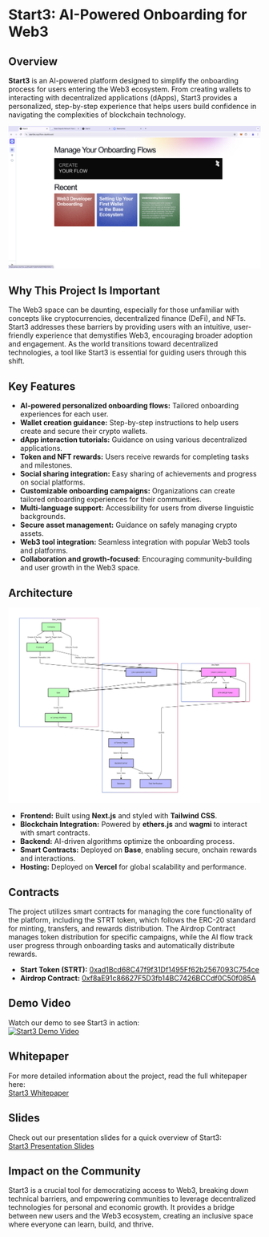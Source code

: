 
# Start3: AI-Powered Onboarding for Web3

## Overview

**Start3** is an AI-powered platform designed to simplify the onboarding process for users entering the Web3 ecosystem. From creating wallets to interacting with decentralized applications (dApps), Start3 provides a personalized, step-by-step experience that helps users build confidence in navigating the complexities of blockchain technology.

![Header Image](./assets/header.png)

## Why This Project Is Important

The Web3 space can be daunting, especially for those unfamiliar with concepts like cryptocurrencies, decentralized finance (DeFi), and NFTs. Start3 addresses these barriers by providing users with an intuitive, user-friendly experience that demystifies Web3, encouraging broader adoption and engagement. As the world transitions toward decentralized technologies, a tool like Start3 is essential for guiding users through this shift.

## Key Features

- **AI-powered personalized onboarding flows:** Tailored onboarding experiences for each user.
- **Wallet creation guidance:** Step-by-step instructions to help users create and secure their crypto wallets.
- **dApp interaction tutorials:** Guidance on using various decentralized applications.
- **Token and NFT rewards:** Users receive rewards for completing tasks and milestones.
- **Social sharing integration:** Easy sharing of achievements and progress on social platforms.
- **Customizable onboarding campaigns:** Organizations can create tailored onboarding experiences for their communities.
- **Multi-language support:** Accessibility for users from diverse linguistic backgrounds.
- **Secure asset management:** Guidance on safely managing crypto assets.
- **Web3 tool integration:** Seamless integration with popular Web3 tools and platforms.
- **Collaboration and growth-focused:** Encouraging community-building and user growth in the Web3 space.

## Architecture

![Architecture Diagram](./assets/architecture.jpg)

- **Frontend:** Built using **Next.js** and styled with **Tailwind CSS**.
- **Blockchain Integration:** Powered by **ethers.js** and **wagmi** to interact with smart contracts.
- **Backend:** AI-driven algorithms optimize the onboarding process.
- **Smart Contracts:** Deployed on **Base**, enabling secure, onchain rewards and interactions.
- **Hosting:** Deployed on **Vercel** for global scalability and performance.

## Contracts

The project utilizes smart contracts for managing the core functionality of the platform, including the STRT token, which follows the ERC-20 standard for minting, transfers, and rewards distribution. The Airdrop Contract manages token distribution for specific campaigns, while the AI flow track user progress through onboarding tasks and automatically distribute rewards.

- **Start Token (STRT):** [0xad1Bcd68C47f9f31Df1495Ff62b2567093C754ce](https://sepolia.basescan.org/address/0xad1Bcd68C47f9f31Df1495Ff62b2567093C754ce)
- **Airdrop Contract:** [0xf8aE91c86627F5D3fb14BC7426BCCdf0C50f085A](https://sepolia.arbiscan.io/address/0xf8aE91c86627F5D3fb14BC7426BCCdf0C50f085A)

## Demo Video

Watch our demo to see Start3 in action:  
[![Start3 Demo Video](https://img.youtube.com/vi/sampleVideoID/0.jpg)](https://www.youtube.com/watch?v=sampleVideoID)

## Whitepaper

For more detailed information about the project, read the full whitepaper here:  
[Start3 Whitepaper](https://docs.google.com/document/d/1peqLmBk8YCYZ7z-TVZz7SmxGJUbL35ETlxqCE3Tp_2w/edit?usp=sharing)

## Slides

Check out our presentation slides for a quick overview of Start3:  
[Start3 Presentation Slides](https://docs.google.com/presentation/d/14RljRJ7QG4F2fSKX7ISRyhUV-92gQeGl5P-rS4-6YxU/edit?usp=sharing)

## Impact on the Community

Start3 is a crucial tool for democratizing access to Web3, breaking down technical barriers, and empowering communities to leverage decentralized technologies for personal and economic growth. It provides a bridge between new users and the Web3 ecosystem, creating an inclusive space where everyone can learn, build, and thrive.
